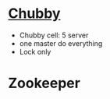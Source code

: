 # [Chubby](https://medium.com/coinmonks/chubby-a-centralized-lock-service-for-distributed-applications-390571273052)
* Chubby cell: 5 server
* one master do everything
* Lock only 
# Zookeeper
